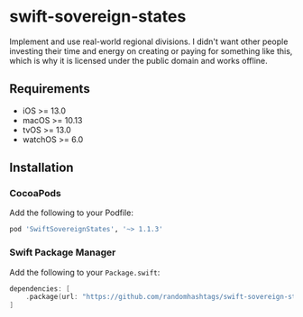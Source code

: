 # swift-sovereign-states

Implement and use real-world regional divisions. I didn't want other people investing their time and energy on creating or paying for something like this, which is why it is licensed under the public domain and works offline.

## Requirements
* iOS >= 13.0
* macOS >= 10.13
* tvOS >= 13.0
* watchOS >= 6.0

## Installation
### CocoaPods

Add the following to your Podfile:

```ruby
pod 'SwiftSovereignStates', '~> 1.1.3'
```

### Swift Package Manager

Add the following to your `Package.swift`:

```swift
dependencies: [
    .package(url: "https://github.com/randomhashtags/swift-sovereign-states.git", from: "1.1.3"),
]
```
